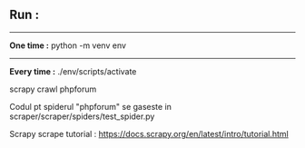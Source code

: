 
## Run : 


---

**One time :**
python -m venv env

---

**Every time :** 
./env/scripts/activate


scrapy crawl phpforum


Codul pt spiderul "phpforum" se gaseste in scraper/scraper/spiders/test_spider.py


Scrapy scrape tutorial : 
https://docs.scrapy.org/en/latest/intro/tutorial.html
